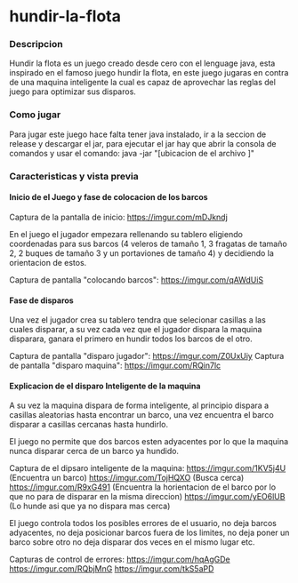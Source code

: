 # hundir-la-flota


### Descripcion

Hundir la flota es un juego creado desde cero con el lenguage java, esta inspirado en el famoso juego hundir la flota, en este juego jugaras en contra de una maquina inteligente la cual es capaz de aprovechar las reglas del juego para optimizar sus disparos.


### Como jugar

Para jugar este juego hace falta tener java instalado, ir a la seccion de release y descargar el jar, para ejecutar el jar hay que abrir la consola de comandos y usar el comando: java -jar "[ubicacion de el archivo ]"


### Caracteristicas y vista previa


#### Inicio de el Juego y fase de colocacion de los barcos

Captura de la pantalla de inicio: https://imgur.com/mDJkndj

En el juego el jugador empezara rellenando su tablero eligiendo coordenadas para sus barcos (4 veleros de tamaño 1, 3 fragatas de tamaño 2, 2 buques de tamaño 3 y un portaviones de tamaño 4) y decidiendo la orientacion de estos.

Captura de pantalla "colocando barcos": https://imgur.com/qAWdUiS


#### Fase de disparos

Una vez el jugador crea su tablero tendra que selecionar casillas a las cuales disparar, a su vez cada vez que el jugador dispara la maquina disparara, ganara el primero en hundir todos los barcos de el otro.

Captura de pantalla "disparo jugador": https://imgur.com/Z0UxUiy
Captura de pantalla "disparo maquina": https://imgur.com/RQin7lc


#### Explicacion de el disparo Inteligente de la maquina

A su vez la maquina dispara de forma inteligente, al principio dispara a casillas aleatorias hasta encontrar un barco, una vez encuentra el barco disparar a casillas cercanas hasta hundirlo.

El juego no permite que dos barcos esten adyacentes por lo que la maquina nunca disparar cerca de un barco ya hundido.

Captura de el dipsaro inteligente de la maquina:
https://imgur.com/1KV5j4U (Encuentra un barco)
https://imgur.com/TojHQXO (Busca cerca)
https://imgur.com/R9xG491 (Encuentra la horientacion de el barco por lo que no para de disparar en la misma direccion)
https://imgur.com/yEO6lUB (Lo hunde asi que ya no dispara mas cerca)

El juego controla todos los posibles errores de el usuario, no deja barcos adyacentes, no deja posicionar barcos fuera de los limites, no deja poner un barco sobre otro no deja disparar dos veces en el mismo lugar etc.

Capturas de control de errores:
https://imgur.com/hqAgGDe
https://imgur.com/RQbjMnG
https://imgur.com/tkS5aPD
